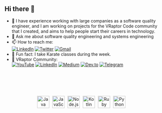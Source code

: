 ## Hi there 👋

- 🔭 I have experience working with large companies as a software quality engineer, and I am working on projects for the VRaptor Code community that I created, and aims to help people start their careers in technology.
- 💬 Ask me about software quality engineering and systems engineering    
- 📫 How to reach me:  
[![LinkedIn](https://img.shields.io/badge/LinkedIn-0077B5?style=for-the-badge&logo=linkedin&logoColor=white)](https://www.linkedin.com/in/douglasmartinssantos/)
[![Twitter](https://img.shields.io/badge/Twitter-1DA1F2?style=for-the-badge&logo=twitter&logoColor=white)](https://x.com/douglinki)
[![Gmail](https://img.shields.io/badge/Gmail-D14836?style=for-the-badge&logo=gmail&logoColor=white)](mailto:douglasmartinssantos7@gmail.com)
- 🥋  Fun fact: I take Karate classes during the week.    
- 🦖 VRaptor Community:  
[![YouTube](https://img.shields.io/badge/YouTube-FF0000?style=for-the-badge&logo=youtube&logoColor=white)](https://www.youtube.com/@VRaptorCode)
[![LinkedIn](https://img.shields.io/badge/LinkedIn-0077B5?style=for-the-badge&logo=linkedin&logoColor=white)](https://www.linkedin.com/company/v-raptor-code/?viewAsMember=true)
[![Medium](https://img.shields.io/badge/Medium-12100E?style=for-the-badge&logo=medium&logoColor=white)](https://vraptorcode.medium.com/)
[![Dev.to](https://img.shields.io/badge/dev.to-0A0A0A?style=for-the-badge&logo=devdotto&logoColor=white)](https://dev.to/douglasmartins7)
[![Telegram](https://img.shields.io/badge/Telegram-2CA5E0?style=for-the-badge&logo=telegram&logoColor=white)](https://t.me/+rpfh6Hv38wszNzMx)
<div style="
    display: flex; 
    align-items: center; 
    justify-content: center; 
    gap: 10px; 
    height: 200px; /* Ajuste a altura conforme necessário */
    text-align: center;
">
    <img src="https://cdn.jsdelivr.net/gh/devicons/devicon/icons/java/java-original.svg" width="40" height="40" alt="Java" style="border: none;" />
    <img src="https://cdn.jsdelivr.net/gh/devicons/devicon/icons/javascript/javascript-original.svg" width="40" height="40" alt="JavaScript" style="border: none;" />
    <img src="https://cdn.jsdelivr.net/gh/devicons/devicon/icons/nodejs/nodejs-original.svg" width="40" height="40" alt="Node.js" style="border: none;" />
    <img src="https://cdn.jsdelivr.net/gh/devicons/devicon/icons/kotlin/kotlin-original.svg" width="40" height="40" alt="Kotlin" style="border: none;" />
    <img src="https://cdn.jsdelivr.net/gh/devicons/devicon/icons/ruby/ruby-original.svg" width="40" height="40" alt="Ruby" style="border: none;" />
    <img src="https://cdn.jsdelivr.net/gh/devicons/devicon/icons/python/python-original.svg" width="40" height="40" alt="Python" style="border: none;" />
</div>












